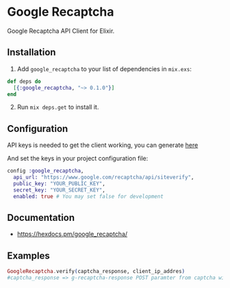 # Google Recaptcha

Google Recaptcha API Client for Elixir.

## Installation

  1. Add `google_recaptcha` to your list of dependencies in `mix.exs`:

  ```elixir
  def deps do
    [{:google_recaptcha, "~> 0.1.0"}]
  end
  ```

  2. Run `mix deps.get` to install it.

## Configuration

API keys is needed to get the client working, you can generate [here](https://www.google.com/recaptcha/admin)

And set the keys in your project configuration file:

```elixir
config :google_recaptcha,
  api_url: "https://www.google.com/recaptcha/api/siteverify",
  public_key: "YOUR_PUBLIC_KEY",
  secret_key: "YOUR_SECRET_KEY",
  enabled: true # You may set false for development
```

## Documentation

  * https://hexdocs.pm/google_recaptcha/

## Examples

```elixir
GoogleRecaptcha.verify(captcha_response, client_ip_addres)
#captcha_response => g-recaptcha-response POST paramter from captcha widget
```
